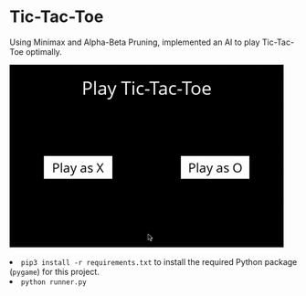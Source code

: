 <h1>Tic-Tac-Toe</h1>

<p>Using Minimax and Alpha-Beta Pruning, implemented an AI to play Tic-Tac-Toe optimally.</p>

![Tictactoe](https://github.com/divypandya/CS-50-AI-Projects/blob/master/0_Search/tictactoe/giphy.gif)

<li><code class="highlighter-rouge">pip3 install -r requirements.txt</code> to install the required Python package (<code class="highlighter-rouge">pygame</code>) for this project.
<li><code class="highlighter-rouge">python runner.py</code> 
